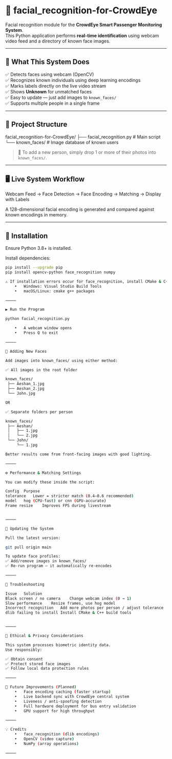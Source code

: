 
# 🧠 facial_recognition-for-CrowdEye

Facial recognition module for the **CrowdEye Smart Passenger Monitoring System**.  
This Python application performs **real-time identification** using webcam video feed and a directory of known face images.

---

## 🚀 What This System Does

✅ Detects faces using webcam (OpenCV)  
✅ Recognizes known individuals using deep learning encodings  
✅ Marks labels directly on the live video stream  
✅ Shows **Unknown** for unmatched faces  
✅ Easy to update — just add images to `known_faces/`  
✅ Supports multiple people in a single frame  

---

## 🧩 Project Structure

facial_recognition-for-CrowdEye/
├── facial_recognition.py      # Main script
└── known_faces/               # Image database of known users

> 📝 To add a new person, simply drop 1 or more of their photos into `known_faces/`.

---

## 🖥️ Live System Workflow

Webcam Feed → Face Detection → Face Encoding → Matching → Display with Labels

A 128-dimensional facial encoding is generated and compared against known encodings in memory.

---

## 🔧 Installation

Ensure Python 3.8+ is installed.

Install dependencies:

```bash
pip install --upgrade pip
pip install opencv-python face_recognition numpy

⚠️ If installation errors occur for face_recognition, install CMake & C++ Build Tools:
	•	Windows: Visual Studio Build Tools
	•	macOS/Linux: cmake g++ packages

⸻

▶️ Run the Program

python facial_recognition.py

	•	A webcam window opens
	•	Press Q to exit

⸻

👤 Adding New Faces

Add images into known_faces/ using either method:

✅ All images in the root folder

known_faces/
 ├── Aeshan_1.jpg
 ├── Aeshan_2.jpg
 └── John.jpg

OR

✅ Separate folders per person

known_faces/
 ├── Aeshan/
 │   ├── 1.jpg
 │   └── 2.jpg
 └── John/
     └── 1.jpg

Better results come from front-facing images with good lighting.

⸻

⚙️ Performance & Matching Settings

You can modify these inside the script:

Config	Purpose
tolerance	Lower = stricter match (0.4–0.6 recommended)
model	hog (CPU-fast) or cnn (GPU-accurate)
Frame resize	Improves FPS during livestream


⸻

🔄 Updating the System

Pull the latest version:

git pull origin main

To update face profiles:
✅ Add/remove images in known_faces/
✅ Re-run program — it automatically re-encodes

⸻

🐛 Troubleshooting

Issue	Solution
Black screen / no camera	Change webcam index (0 → 1)
Slow performance	Resize frames, use hog model
Incorrect recognition	Add more photos per person / adjust tolerance
dlib failing to install	Install CMake & C++ build tools


⸻

🔐 Ethical & Privacy Considerations

This system processes biometric identity data.
Use responsibly:

✅ Obtain consent
✅ Protect stored face images
✅ Follow local data protection rules

⸻

🌱 Future Improvements (Planned)
	•	Face encoding caching (faster startup)
	•	Live backend sync with CrowdEye central system
	•	Liveness / anti-spoofing detection
	•	Full hardware deployment for bus entry validation
	•	GPU support for high throughput

⸻

💡 Credits
	•	face_recognition (dlib encodings)
	•	OpenCV (video capture)
	•	NumPy (array operations)

⸻
